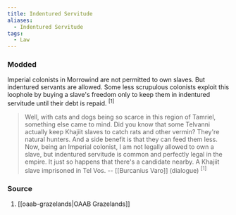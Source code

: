 ```yaml
---
title: Indentured Servitude
aliases:
  - Indentured Servitude
tags:
  - Law
---
```

### Modded
Imperial colonists in Morrowind are not permitted to own slaves. But indentured servants are allowed. Some less scrupulous colonists exploit this loophole by buying a slave's freedom only to keep them in indentured servitude until their debt is repaid. <sup>[1]</sup>

> Well, with cats and dogs being so scarce in this region of Tamriel, something else came to mind. Did you know that some Telvanni actually keep Khajiit slaves to catch rats and other vermin? They're natural hunters. And a side benefit is that they can feed them less. Now, being an Imperial colonist, I am not legally allowed to own a slave, but indentured servitude is common and perfectly legal in the empire. It just so happens that there's a candidate nearby. A Khajiit slave imprisoned in Tel Vos.
> -- [[Burcanius Varo]] (dialogue) <sup>[1]</sup>
### Source
1. [[oaab-grazelands|OAAB Grazelands]]